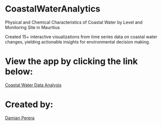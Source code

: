 # CoastalWaterAnalytics
Physical and Chemical Characteristics of Coastal Water by Level and Monitoring Site in Mauritius

Created 15+ interactive visualizations from time series data on coastal water changes, yielding actionable insights for environmental decision making. 

# View the app by clicking the link below:
[Coastal Water Data Analysis](https://mauritius-data-analytics-a227165e365f.herokuapp.com/)

# Created by:
[Damian Perera](https://www.linkedin.com/in/damian-perera-3b7b88181/)
